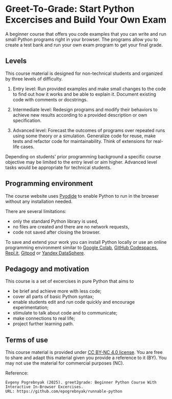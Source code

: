 Greet-To-Grade: Start Python Excercises and Build Your Own Exam 
===============================================================

A beginner course that offers you code examples that you can write and run small Python programs right in your browser. 
The programs allow you to create a test bank and run your own exam program to get your final grade.

Levels
------

This course material is designed for non-technical students and organized by 
three levels of difficulty.

1. Entry level: Run provided examples and make small changes to the code to find out how it works and be able to explain it. Document existing code with comments or docstrings.

2. Intermediate level: Redesign programs and modify their behaviors to achieve new results according to a provided description or own specification.

3. Advanced level: Forecast the outcomes of programs over repeated runs using some theory or a simulation. Generalize code for reuse, make tests and refactor code for maintainability. Think of extensions for real-life cases.

Depending on students' prior programming background a specific course objective may be limited to the entry level or aim higher.
Advanced level tasks would be appropriate for technical students. 

Programming environment
-----------------------

The course website uses [Pyodide](https://pyodide.org/) to enable Python to run in the browser without any installation needed.

There are several limitations:

- only the standard Python library is used,
- no files are created and there are no network requests,
- code not saved after closing the browser.

To save and extend your work you can install Python locally or use an online programming environment
similar to [Google Colab](https://colab.research.google.com/),
[GitHub Codespaces](https://github.com/features/codespaces),
[Repl.it](https://replit.com/),
[Gitpod](https://www.gitpod.io/) or
[Yandex DataSphere](https://yandex.cloud/en/services/datasphere).

Pedagogy and motivation 
-----------------------

This course is a set of excercises in pure Python that aims to 

- be brief and achieve more with less code;
- cover all parts of basic Python syntax;
- enable students edit and run code quickly and encourage experimentation;
- stimulate to talk about code and to communicate;
- make connections to real life;
- project further learning path.

Terms of use
------------

This course material is provided under [CC BY-NC 4.0 license](https://creativecommons.org/licenses/by-nc/4.0/).
You are free to share and adapt this material given you provide a reference to it (BY). 
You may not use the material for commercial purposes (NC).

Reference:

```
Evgeny Pogrebnyak (2025). greet2grade: Beginner Python Course With Interactive In-Browser Excercises. 
URL: https://github.com/epogrebnyak/runnable-python
```
